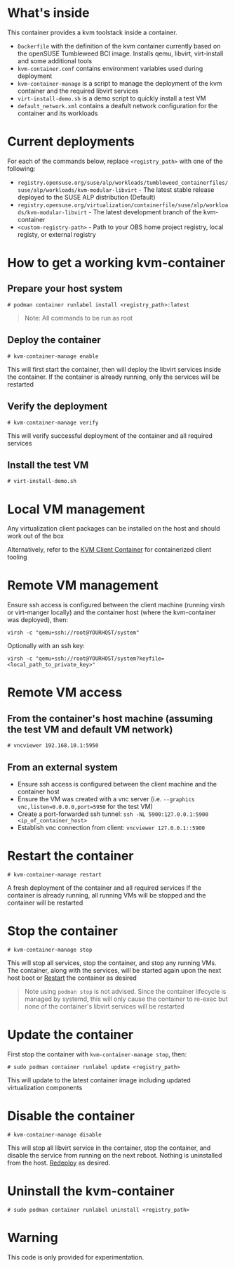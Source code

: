 # What's inside

This container provides a kvm toolstack inside a container.

* `Dockerfile` with the definition of the kvm container
currently based on the openSUSE Tumbleweed BCI image.
Installs qemu, libvirt, virt-install and some additional tools
* `kvm-container.conf` contains environment variables used during deployment
* `kvm-container-manage` is a script to manage the deployment of the kvm container and the required libvirt services
* `virt-install-demo.sh` is a demo script to quickly install a test VM
* `default_network.xml` contains a deafult network configuration for the container and its workloads

# Current deployments

For each of the commands below, replace `<registry_path>` with one of the following:

* `registry.opensuse.org/suse/alp/workloads/tumbleweed_containerfiles/suse/alp/workloads/kvm-modular-libvirt` - The latest stable release deployed to the SUSE ALP distribution (Default)
* `registry.opensuse.org/virtualization/containerfile/suse/alp/workloads/kvm-modular-libvirt` - The latest development branch of the kvm-container
* `<custom-registry-path>` - Path to your OBS home project registry, local registy, or external registry

# How to get a working kvm-container

## Prepare your host system
```
# podman container runlabel install <registry_path>:latest
```
> Note: All commands to be run as root

## Deploy the container

```
# kvm-container-manage enable
```
This will first start the container, then will deploy the libvirt services inside the container.
If the container is already running, only the services will be restarted

## Verify the deployment

```
# kvm-container-manage verify
```
This will verify successful deployment of the container and all required services

## Install the test VM

```
# virt-install-demo.sh
```

# Local VM management
Any virtualization client packages can be installed on the host and should work out of the box

Alternatively, refer to the [KVM Client Container](https://github.com/Fuzzy-Math/kvm-client-container) for containerized client tooling

# Remote VM management
Ensure ssh access is configured between the client machine (running virsh or virt-manger locally) and the container host (where the kvm-container was deployed), then:
```
virsh -c "qemu+ssh://root@YOURHOST/system"
```
Optionally with an ssh key:
```
virsh -c "qemu+ssh://root@YOURHOST/system?keyfile=<local_path_to_private_key>"
```

# Remote VM access 

## From the container's host machine (assuming the test VM and default VM network)
```
# vncviewer 192.168.10.1:5950
```

## From an external system
* Ensure ssh access is configured between the client machine and the container host
* Ensure the VM was created with a vnc server (i.e. `--graphics vnc,listen=0.0.0.0,port=5950` for the test VM)
* Create a port-forwarded ssh tunnel: `ssh -NL 5900:127.0.0.1:5900 <ip_of_container_host>`
* Establish vnc connection from client: `vncviewer 127.0.0.1::5900`

# Restart the container

```
# kvm-container-manage restart
```
A fresh deployment of the container and all required services
If the container is already running, all running VMs will be stopped and the container will be restarted
 
# Stop the container
```
# kvm-container-manage stop
```
This will stop all services, stop the container, and stop any running VMs. The container, along with the services, will be started again upon the next host boot or [Restart](README.md#restart-the-container) the container as desired
> Note using `podman stop` is not advised. Since the container lifecycle is managed by systemd, this will only cause the container to re-exec but none of the container's libvirt services will be restarted

# Update the container
First stop the container with `kvm-container-manage stop`, then: 
```
# sudo podman container runlabel update <registry_path>
```
This will update to the latest container image including updated virtualization components

# Disable the container
```
# kvm-container-manage disable
```
This will stop all libvirt service in the container, stop the container, and disable the service from running on the next reboot. Nothing is uninstalled from the host. [Redeploy](README.md#deploy-the-container) as desired. 

# Uninstall the kvm-container
```
# sudo podman container runlabel uninstall <registry_path>
```

# Warning

This code is only provided for experimentation.
